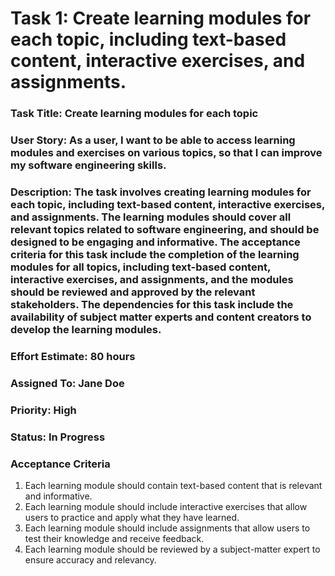 # Task 1: Create learning modules for each topic, including text-based content, interactive exercises, and assignments.

### Task Title: Create learning modules for each topic

### User Story: As a user, I want to be able to access learning modules and exercises on various topics, so that I can improve my software engineering skills.

### Description: The task involves creating learning modules for each topic, including text-based content, interactive exercises, and assignments. The learning modules should cover all relevant topics related to software engineering, and should be designed to be engaging and informative. The acceptance criteria for this task include the completion of the learning modules for all topics, including text-based content, interactive exercises, and assignments, and the modules should be reviewed and approved by the relevant stakeholders. The dependencies for this task include the availability of subject matter experts and content creators to develop the learning modules.

### Effort Estimate: 80 hours

### Assigned To: Jane Doe

### Priority: High

### Status: In Progress

### Acceptance Criteria

1. Each learning module should contain text-based content that is relevant and informative.
2. Each learning module should include interactive exercises that allow users to practice and apply what they have learned.
3. Each learning module should include assignments that allow users to test their knowledge and receive feedback.
4. Each learning module should be reviewed by a subject-matter expert to ensure accuracy and relevancy.